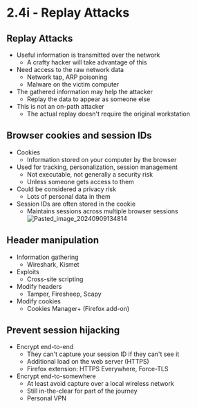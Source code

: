 # 2.4i - Replay Attacks
## Replay Attacks
- Useful information is transmitted over the network
	- A crafty hacker will take advantage of this
- Need access to the raw network data
	- Network tap, ARP poisoning
	- Malware on the victim computer
- The gathered information may help the attacker
	- Replay the data to appear as someone else
- This is not an on-path attacker
	- The actual replay doesn't require the original workstation
## Browser cookies and session IDs
- Cookies
	- Information stored on your computer by the browser
- Used for tracking, personalization, session management
	- Not executable, not generally a security risk
	- Unless someone gets access to them
- Could be considered a privacy risk
	- Lots of personal data in them
- Session IDs are often stored in the cookie
	- Maintains sessions across multiple browser sessions
![Pasted_image_20240909134814](//assets/Pasted_image_20240909134814.webp)
## Header manipulation
- Information gathering
	- Wireshark, Kismet
- Exploits
	- Cross-site scripting
- Modify headers
	- Tamper, Firesheep, Scapy
- Modify cookies
	- Cookies Manager+ (Firefox add-on)
## Prevent session hijacking
- Encrypt end-to-end
	- They can't capture your session ID if they can't see it
	- Additional load on the web server (HTTPS)
	- Firefox extension: HTTPS Everywhere, Force-TLS
- Encrypt end-to-somewhere
	- At least avoid capture over a local wireless network
	- Still in-the-clear for part of the journey
	- Personal VPN
